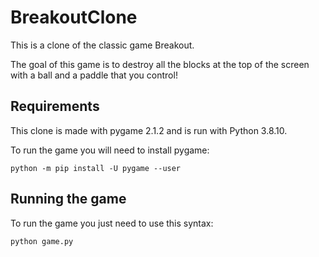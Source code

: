 # BreakoutClone
This is a clone of the classic game Breakout.

The goal of this game is to destroy all the blocks at the top of the screen with a ball and a paddle that you control!

## Requirements
This clone is made with pygame 2.1.2 and is run with Python 3.8.10.

To run the game you will need to install pygame:
```
python -m pip install -U pygame --user
```

## Running the game
To run the game you just need to use this syntax:

```
python game.py
```
